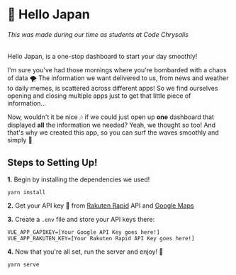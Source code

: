 # 👋 Hello Japan
###### This was made during our time as students at Code Chrysalis


Hello Japan, is a one-stop dashboard to start your day smoothly!

I'm sure you've had those mornings where you're bombarded with a chaos of data 🌪 The information we want delivered to us, from news and weather to daily memes, is scattered across different apps! So we find ourselves opening and closing multiple apps just to get that little piece of information... 

Now, wouldn't it be nice 🎶 if we could just open up **one** dashboard that displayed **all** the information we needed? Yeah, we thought so too! And that's why we created this app, so you can surf the waves smoothly and simply 🌱


## Steps to Setting Up!
**1.** Begin by installing the dependencies we used! 
```
yarn install
```
**2.** Get your API key 🔑 from [Rakuten Rapid](https://api.rakuten.co.jp/en/) API and [Google Maps](https://developers.google.com/maps/documentation/javascript/get-api-key)

**3.** Create a `.env` file and store your API keys there:
```
VUE_APP_GAPIKEY=[Your Google API Key goes here!]
VUE_APP_RAKUTEN_KEY=[Your Rakuten Rapid API Key goes here!]
```
**4.** Now that you're all set, run the server and enjoy! 🎉
```
yarn serve
```
